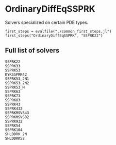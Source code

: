 # OrdinaryDiffEqSSPRK

Solvers specialized on certain PDE types.

```@eval
first_steps = evalfile("./common_first_steps.jl")
first_steps("OrdinaryDiffEqSSPRK", "SSPRK22")
```

## Full list of solvers

```@docs
SSPRK22
SSPRK33
SSPRK53
KYKSSPRK42
SSPRK53_2N1
SSPRK53_2N2
SSPRK53_H
SSPRK63
SSPRK73
SSPRK83
SSPRK43
SSPRK432
SSPRKMSVS43
SSPRKMSVS32
SSPRK932
SSPRK54
SSPRK104
SHLDDRK_2N
SHLDDRK52
```
